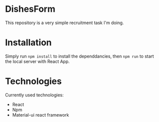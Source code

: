# DishesForm

This repository is a very simple recruitment task I'm doing.

# Installation
Simply run `npm install` to install the dependdancies, then `npm run` to start the local server with React App.

# Technologies
Currently used technologies:
- React
- Npm
- Material-ui react framework
